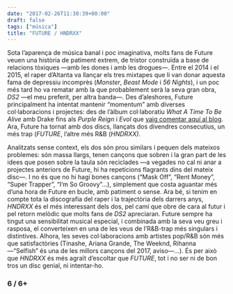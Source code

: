 ```yaml
---
date: "2017-02-26T11:30:39+00:00"
draft: false
tags: ["música"]
title: "FUTURE / HNDRXX"
---
```

Sota l’aparença de música banal i poc imaginativa, molts fans de Future veuen una història de patiment extrem, de tristor construïda a base de relacions tòxiques —amb les dones i amb les drogues—. Entre el 2014 i el 2015, el raper d’Altanta va llançar els tres mixtapes que li van donar aquesta fama de depressiu incomprès (*Monster*, *Beast Mode* i *56 Nights*), i un poc més tard ho va rematar amb la que probablement serà la seva gran obra, *DS2* —el meu preferit, per altra banda—. Des d’aleshores, Future principalment ha intentat mantenir “momentum” amb diverses col·laboracions i projectes: des de l’àlbum col·laboratiu *What A Time To Be Alive* amb Drake fins als *Purple Reign* i *Evol* que [vaig comentar aquí al blog](http://enricllonch.com/post/139226417099/purple-reign-evol). Ara, Future ha tornat amb dos discs, llançats dos divendres consecutius, un més trap (*FUTURE*, l’altre més R&B (*HNDRXX)*.

<!-- more -->

Analitzats sense context, els dos són prou similars i pequen dels mateixos problemes: són massa llargs, tenen cançons que sobren i la gran part de les idees que posen sobre la taula són reciclades —a vegades no cal ni anar a projectes anteriors de Future, hi ha repeticions flagrants dins del mateix disc—. I no és que no hi hagi bones cançons (“Mask Off”, “Rent Money”, “Super Trapper”, “I’m So Groovy”…), simplement que costa aguantar més d’una hora de Future en bucle, amb patiment o sense. Ara bé, si tenim en compte tota la discografia del raper i la trajectòria dels darrers anys, *HNDRXX* és el més interessant dels dos, pel camí que obre de cara al futur i pel retorn melòdic que molts fans de *DS2* apreciaran. Future sempre ha tingut una sensibilitat musical especial, i combinada amb la seva veu greu i rasposa, el converteixen en una de les veus de l’R&B-trap més singulars i distintives. Alhora, les seves col·laboracions amb artistes pop/R&B són més que satisfactòries (Tinashe, Ariana Grande, The Weeknd, Rihanna —“Selfish” és una de les millors cançons del 2017, aviso—…). És per això que *HNDRXX* és més agraït d’escoltar  que *FUTURE*, tot i no ser ni de bon tros un disc genial, ni intentar-ho.

### 6 / 6+